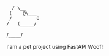       / \__
     (    @\___
     /         O
    /   (_____/
   /_____/

I'am a pet project using FastAPI
Woof!
